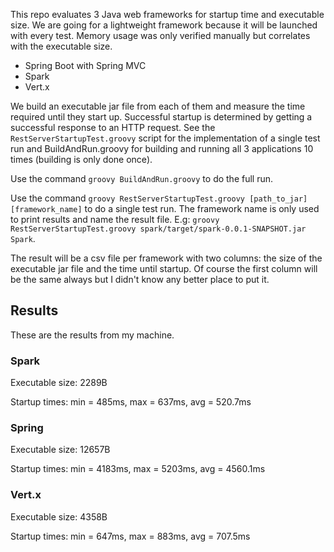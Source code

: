 This repo evaluates 3 Java web frameworks for startup time and executable size. We are going for a lightweight framework because it will be launched with every test. Memory usage was only verified manually but correlates with the executable size.

* Spring Boot with Spring MVC
* Spark
* Vert.x

We build an executable jar file from each of them and measure the time required until they start up. Successful startup is determined by getting a successful response to an HTTP request. See the `RestServerStartupTest.groovy` script for the implementation of a single test run and BuildAndRun.groovy for building and running all 3 applications 10 times (building is only done once).

Use the command `groovy BuildAndRun.groovy` to do the full run.

Use the command `groovy RestServerStartupTest.groovy [path_to_jar] [framework_name]` to do a single test run. The framework name is only used to print results and name the result file. E.g: `groovy RestServerStartupTest.groovy spark/target/spark-0.0.1-SNAPSHOT.jar Spark`.

The result will be a csv file per framework with two columns: the size of the executable jar file and the time until startup. Of course the first column will be the same always but I didn't know any better place to put it.

## Results
These are the results from my machine.

### Spark
Executable size: 2289B

Startup times: min = 485ms, max = 637ms, avg = 520.7ms

### Spring
Executable size: 12657B

Startup times: min = 4183ms, max = 5203ms, avg = 4560.1ms

### Vert.x
Executable size: 4358B

Startup times: min = 647ms, max = 883ms, avg = 707.5ms
